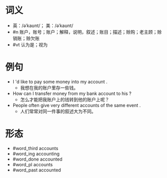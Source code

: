 # 词义
- 英：/əˈkaʊnt/； 美：/əˈkaʊnt/
- #n 账户，账号；账户；解释，说明，叙述；账目；描述；赊购；老主顾；赊销账；赊欠账
- #vt 认为是；视为
# 例句
- I 'd like to pay some money into my account .
	- 我想在我的账户里存一些钱。
- How can I transfer money from my bank account to his ?
	- 怎么才能把我账户上的钱转到他的账户上呢？
- People often give very different accounts of the same event .
	- 人们常常对同一件事的叙述大为不同。
# 形态
- #word_third accounts
- #word_ing accounting
- #word_done accounted
- #word_pl accounts
- #word_past accounted
